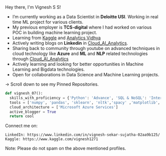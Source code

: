 
Hey there, I'm Vignesh S S!

     
-  I’m currently working as a Data Scientist in **Deloitte USI**. Working in real time ML project for various clients.
-  My previous employer is **TCS-digital** where I had worked on various POC in building machine learning project.
-  Learning from [Kaggle](https://www.kaggle.com/) and [Analytics Vidhya](https://www.analyticsvidhya.com/)
-  Actively writing blogs on **Linkedin** in [Cloud_AI_Analytics](https://www.linkedin.com/company/cloud-ai-analytics/?viewAsMember=true).
-  Sharing back to community through youtube on advanced techniques in cloud technology like **Azure** and **ML** and **NLP** related technologies through
   [Cloud_AI_Analytics](https://www.youtube.com/channel/UCBhgeLTsXfbOCftTUu9nHSw)
-  Actively learning and looking for better opportunities in Machine Learning and Bigdata technologies.
-  Open for collaborations in Data Science and Machine Learning projects.

    
-> Scroll down to see my Pinned Repositories.

```python
def vignesh_07():
  skills_with_proficiency = {'Python': 'Advance', 'SQL & NoSQL': 'Intermediate', 'DSA': 'Intermidiate', 'Statistics' : 'Advance'}
  tools = ['numpy', 'pandas', 'sklearn', 'nltk','spacy' ,'matplotlib', 'seaborn', 'keras', 'flask', 'powerBI', 'pyspark', 'time series', 'devops', 'Bigdata technologies']
  cloud_architecture = ['Microsoft Azure Services']
  active_blogger = True
  return cool
```

Connect me on:

    LinkedIn: https://www.linkedin.com/in/vignesh-sekar-sujatha-02aa9b125/
    Kaggle: https://www.kaggle.com/vignesh1271
    
Note: Please do not spam on the above mentioned profiles.

